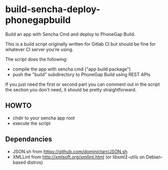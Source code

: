 build-sencha-deploy-phonegapbuild
=================================

Build an app with Sencha Cmd and deploy to PhoneGap Build.

This is a build script originally written for Gitlab CI but should be fine for whatever CI server you're using.

The script does the following:

- compile the app with sencha cmd ("app build package")
- push the "build" subdirectory to PhoneGap Build using REST APIs

If you just need the first or second part you can comment out in the script the section you don't need, it should be pretty straightforward.

HOWTO
-----

- chdir to your sencha app root
- execute the script

Dependancies
------------

- JSON.sh from https://github.com/dominictarr/JSON.sh
- XMLLint from http://xmlsoft.org/xmllint.html (or libxml2-utils on Debian-based distros)
